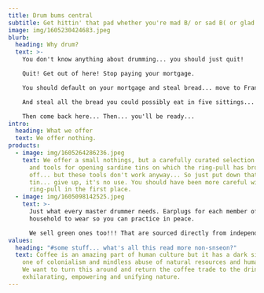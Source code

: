 ```yaml
---
title: Drum bums central
subtitle: Get hittin' that pad whether you're mad B/ or sad B( or glad 8D
image: img/1605230424683.jpeg
blurb:
  heading: Why drum?
  text: >-
    You don't know anything about drumming... you should just quit!

    Quit! Get out of here! Stop paying your mortgage.

    You should default on your mortgage and steal bread... move to France first though.

    And steal all the bread you could possibly eat in five sittings... then eat it in one sitting. In a public place. And laugh... Laugh loudly until the passers-bys become frightened...

    Then come back here... Then... you'll be ready...
intro:
  heading: What we offer
  text: We offer nothing.
products:
  - image: img/1605264286236.jpeg
    text: We offer a small nothings, but a carefully curated selection of whimsicals
      and tools for opening sardine tins on which the ring-pull has broken
      off... but these tools don't work anyway... So just put down that sardine
      tin... give up, it's no use. You should have been more careful with the
      ring-pull in the first place.
  - image: img/1605098142525.jpeg
    text: >-
      Just what every master drummer needs. Earplugs for each member of your
      household to wear so you can practice in peace. 

      We sell green ones too!!! That are sourced directly from independent farmers and farm cooperatives. Check our post or contact us directly for current availability.
values:
  heading: "#some stuff... what's all this read more non-snseon?"
  text: Coffee is an amazing part of human culture but it has a dark side too –
    one of colonialism and mindless abuse of natural resources and human lives.
    We want to turn this around and return the coffee trade to the drink’s
    exhilarating, empowering and unifying nature.
---
```

